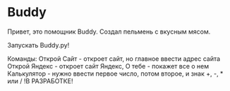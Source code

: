 # Buddy
Привет, это помощник Buddy. Создал пельмень с вкусным мясом.

Запускать Buddy.py!

Команды: 
Открой Сайт - откроет сайт, но главное ввести адрес сайта 
Открой Яндекс - откроет сайт Яндекс, О тебе - покажет все о нем
Калькулятор - нужно ввести первое число, потом второе, и знак +, -, * или /
                            !В РАЗРАБОТКЕ!
